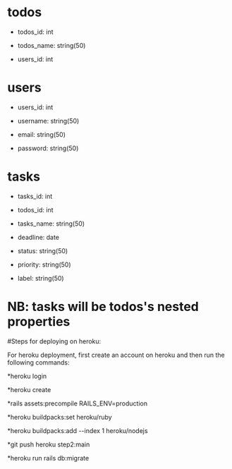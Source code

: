 # todos

* todos_id: int

* todos_name: string(50)

* users_id: int

# users

* users_id: int

* username: string(50)

* email: string(50)

* password: string(50)

# tasks

* tasks_id: int

* todos_id: int

* tasks_name: string(50)

* deadline: date

* status: string(50)

* priority: string(50)

* label: string(50)

# NB: tasks will be todos's nested properties

#Steps for deploying on heroku:

For heroku deployment, first create an account on heroku and then run the following commands:

*heroku login

*heroku create

*rails assets:precompile RAILS_ENV=production

*heroku buildpacks:set heroku/ruby

*heroku buildpacks:add --index 1 heroku/nodejs

*git push heroku step2:main

*heroku run rails  db:migrate 

